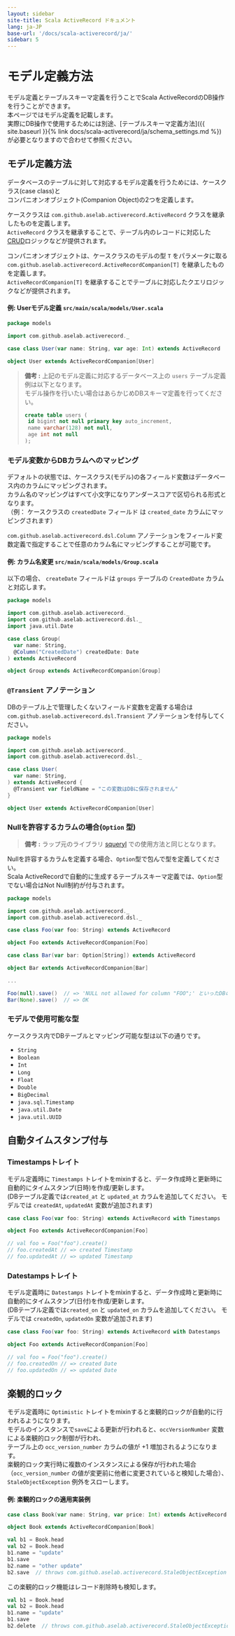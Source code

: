 ```yaml
---
layout: sidebar
site-title: Scala ActiveRecord ドキュメント
lang: ja-JP
base-url: '/docs/scala-activerecord/ja/'
sidebar: 5
---
```

# モデル定義方法

モデル定義とテーブルスキーマ定義を行うことでScala ActiveRecordのDB操作を行うことができます。  
本ページではモデル定義を記載します。  
実際にDB操作で使用するためには別途、[テーブルスキーマ定義方法]({{ site.baseurl }}{% link docs/scala-activerecord/ja/schema_settings.md %}) が必要となりますので合わせて参照ください。

[squeryl]: https://www.squeryl.org/docs/0.9.5/schema-definition.html
[CRUD]: https://ja.wikipedia.org/wiki/CRUD

## モデル定義方法

データベースのテーブルに対して対応するモデル定義を行うためには、ケースクラス(case class)と  
コンパニオンオブジェクト(Companion Object)の2つを定義します。

ケースクラスは `com.github.aselab.activerecord.ActiveRecord` クラスを継承したものを定義します。  
`ActiveRecord` クラスを継承することで、テーブル内のレコードに対応した[CRUD]ロジックなどが提供されます。

コンパニオンオブジェクトは、ケースクラスのモデルの型 `T` をパラメータに取る `com.github.aselab.activerecord.ActiveRecordCompanion[T]` を継承したものを定義します。  
`ActiveRecordCompanion[T]` を継承することでテーブルに対応したクエリロジックなどが提供されます。

#### 例: Userモデル定義 `src/main/scala/models/User.scala`

```scala
package models

import com.github.aselab.activerecord._

case class User(var name: String, var age: Int) extends ActiveRecord

object User extends ActiveRecordCompanion[User]
```

> **備考 :** 上記のモデル定義に対応するデータベース上の `users` テーブル定義例は以下となります。  
> モデル操作を行いたい場合はあらかじめDBスキーマ定義を行ってください。
> ```sql
> create table users (
>  id bigint not null primary key auto_increment,
>  name varchar(128) not null,
>  age int not null
> );
> ```


### モデル変数からDBカラムへのマッピング

デフォルトの状態では、ケースクラス(モデル)の各フィールド変数はデータベース内のカラムにマッピングされます。  
カラム名のマッピングはすべて小文字になりアンダースコアで区切られる形式となります。  
（例： ケースクラスの `createdDate` フィールド は `created_date` カラムにマッピングされます）

`com.github.aselab.activerecord.dsl.Column` アノテーションをフィールド変数定義で指定することで任意のカラム名にマッピングすることが可能です。  

#### 例: カラム名変更 `src/main/scala/models/Group.scala`

以下の場合、 `createDate` フィールドは `groups` テーブルの `CreatedDate` カラムと対応します。

```scala
package models

import com.github.aselab.activerecord._
import com.github.aselab.activerecord.dsl._
import java.util.Date

case class Group(
  var name: String,
  @Column("CreatedDate") createdDate: Date
) extends ActiveRecord

object Group extends ActiveRecordCompanion[Group]
```

### `@Transient` アノテーション

DBのテーブル上で管理したくないフィールド変数を定義する場合は `com.github.aselab.activerecord.dsl.Transient` アノテーションを付与してください。

```scala
package models

import com.github.aselab.activerecord._
import com.github.aselab.activerecord.dsl._

case class User(
  var name: String,
) extends ActiveRecord {
  @Transient var fieldName = "この変数はDBに保存されません"
}

object User extends ActiveRecordCompanion[User]
```

### Nullを許容するカラムの場合(`Option` 型)

> **備考 :** ラップ元のライブラリ [squeryl] での使用方法と同じとなります。

Nullを許容するカラムを定義する場合、`Option`型で包んで型を定義してください。  
Scala ActiveRecordで自動的に生成するテーブルスキーマ定義では、`Option`型でない場合はNot Null制約が付与されます。

```scala
package models

import com.github.aselab.activerecord._
import com.github.aselab.activerecord.dsl._

case class Foo(var foo: String) extends ActiveRecord

object Foo extends ActiveRecordCompanion[Foo]

case class Bar(var bar: Option[String]) extends ActiveRecord

object Bar extends ActiveRecordCompanion[Bar]

...

Foo(null).save()  // => 'NULL not allowed for column "FOO";' といったDBのNot Null制約が発生し実行時例外が発生する
Bar(None).save()  // => OK
```

### モデルで使用可能な型

ケースクラス内でDBテーブルとマッピング可能な型は以下の通りです。

- `String`
- `Boolean`
- `Int`
- `Long`
- `Float`
- `Double`
- `BigDecimal`
- `java.sql.Timestamp`
- `java.util.Date`
- `java.util.UUID`

## 自動タイムスタンプ付与

### Timestampsトレイト

モデル定義時に `Timestamps` トレイトをmixinすると、データ作成時と更新時に自動的にタイムスタンプ(日時)を作成/更新します。  
(DBテーブル定義では`created_at` と `updated_at` カラムを追加してください。 モデルでは `createdAt`, `updatedAt` 変数が追加されます)

```scala
case class Foo(var foo: String) extends ActiveRecord with Timestamps

object Foo extends ActiveRecordCompanion[Foo]

// val foo = Foo("foo").create()
// foo.createdAt // => created Timestamp
// foo.updatedAt // => updated Timestamp
```

### Datestampsトレイト

モデル定義時に `Datestamps` トレイトをmixinすると、データ作成時と更新時に自動的にタイムスタンプ(日付)を作成/更新します。  
(DBテーブル定義では`created_on` と `updated_on` カラムを追加してください。 モデルでは `createdOn`, `updatedOn` 変数が追加されます)

```scala
case class Foo(var foo: String) extends ActiveRecord with Datestamps

object Foo extends ActiveRecordCompanion[Foo]

// val foo = Foo("foo").create()
// foo.createdOn // => created Date
// foo.updatedOn // => updated Date
```

## 楽観的ロック

モデル定義時に `Optimistic` トレイトをmixinすると楽観的ロックが自動的に行われるようになります。  
モデルのインスタンスで`save`による更新が行われると、`occVersionNumber` 変数による楽観的ロック制御が行われ、  
テーブル上の `occ_version_number` カラムの値が +1 増加されるようになります。  
楽観的ロック実行時に複数のインスタンスによる保存が行われた場合（`occ_version_number` の値が変更前に他者に変更されていると検知した場合）、  
`StaleObjectException` 例外をスローします。

#### 例: 楽観的ロックの適用実装例

```scala
case class Book(var name: String, var price: Int) extends ActiveRecord with Optimistic

object Book extends ActiveRecordCompanion[Book]

val b1 = Book.head
val b2 = Book.head
b1.name = "update"
b1.save
b2.name = "other update"
b2.save  // throws com.github.aselab.activerecord.StaleObjectException
```

この楽観的ロック機能はレコード削除時も検知します。

```scala
val b1 = Book.head
val b2 = Book.head
b1.name = "update"
b1.save
b2.delete  // throws com.github.aselab.activerecord.StaleObjectException
```
